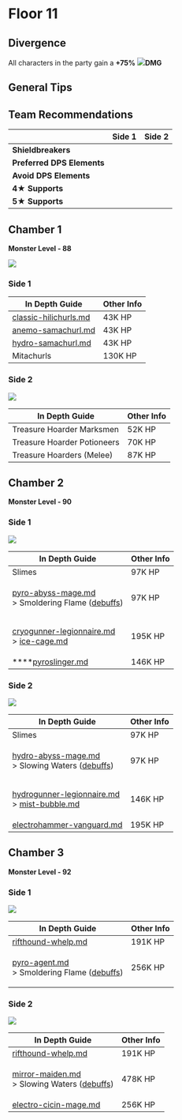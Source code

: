 # Floor 11

## Divergence

All characters in the party gain a **+75%** ![](../../.gitbook/assets/anemo\_small.png)**DMG**

## General Tips

## Team Recommendations

|                            | Side 1 | Side 2 |
| -------------------------- | :----: | :----: |
| **Shieldbreakers**         |        |        |
| **Preferred DPS Elements** |        |        |
| **Avoid DPS Elements**     |        |        |
| **4**★ **Supports**        |        |        |
| **5**★ **Supports**        |        |        |

## Chamber 1

**Monster Level - 88**

![](../../.gitbook/assets/11-1-1v26.png)

### Side 1

| In Depth Guide                                                                          | Other Info |
| --------------------------------------------------------------------------------------- | ---------- |
| [classic-hilichurls.md](../../monsters/hilichurls/classic-hilichurls.md "mention")      | 43K HP     |
| [anemo-samachurl.md](../../monsters/hilichurls/samachurls/anemo-samachurl.md "mention") | 43K HP     |
| [hydro-samachurl.md](../../monsters/hilichurls/samachurls/hydro-samachurl.md "mention") | 43K HP     |
| Mitachurls                                                                              | 130K HP    |

### Side 2

![](../../.gitbook/assets/11-1-2v26.png)

| In Depth Guide              | Other Info |
| --------------------------- | ---------- |
| Treasure Hoarder Marksmen   | 52K HP     |
| Treasure Hoarder Potioneers | 70K HP     |
| Treasure Hoarders (Melee)   | 87K HP     |

## Chamber 2

**Monster Level - 90**

### Side 1

![](../../.gitbook/assets/11-2-1v26.png)

| In Depth Guide                                                                                                                                                                                                             | Other Info |
| -------------------------------------------------------------------------------------------------------------------------------------------------------------------------------------------------------------------------- | ---------- |
| Slimes                                                                                                                                                                                                                     | 97K HP     |
| <p><a data-mention href="../../monsters/abyss-order/pyro-abyss-mage.md">pyro-abyss-mage.md</a><br>> Smoldering Flame (<a data-mention href="../../mechanics/debuffs/">debuffs</a>)</p>                                     | 97K HP     |
| <p><a data-mention href="../../monsters/fatui/cryogunner-legionnaire.md">cryogunner-legionnaire.md</a><strong></strong><br><strong></strong>> <a data-mention href="../../mechanics/auras/ice-cage.md">ice-cage.md</a></p> | 195K HP    |
| ****[pyroslinger.md](../../monsters/fatui/pyroslinger.md "mention")                                                                                                                                                        | 146K HP    |

### Side 2

![](../../.gitbook/assets/11-2-2v26.png)

| In Depth Guide                                                                                                                                                                                                                     | Other Info |
| ---------------------------------------------------------------------------------------------------------------------------------------------------------------------------------------------------------------------------------- | ---------- |
| Slimes                                                                                                                                                                                                                             | 97K HP     |
| <p><a data-mention href="../../monsters/abyss-order/hydro-abyss-mage.md">hydro-abyss-mage.md</a><br>> Slowing Waters (<a data-mention href="../../mechanics/debuffs/">debuffs</a>)</p>                                             | 97K HP     |
| <p><a data-mention href="../../monsters/fatui/hydrogunner-legionnaire.md">hydrogunner-legionnaire.md</a><strong></strong><br><strong></strong>> <a data-mention href="../../mechanics/auras/mist-bubble.md">mist-bubble.md</a></p> | 146K HP    |
| [electrohammer-vanguard.md](../../monsters/fatui/electrohammer-vanguard.md "mention")                                                                                                                                              | 195K HP    |

## Chamber 3

**Monster Level - 92**

### Side 1

![](../../.gitbook/assets/11-3-1v26.png)

| In Depth Guide                                                                                                                                                         | Other Info |
| ---------------------------------------------------------------------------------------------------------------------------------------------------------------------- | ---------- |
| [rifthound-whelp.md](../../monsters/rifthounds/rifthound-whelp.md "mention")                                                                                           | 191K HP    |
| <p><a data-mention href="../../monsters/fatui/pyro-agent.md">pyro-agent.md</a><br>> Smoldering Flame (<a data-mention href="../../mechanics/debuffs/">debuffs</a>)</p> | 256K HP    |

### Side 2

![](../../.gitbook/assets/11-3-2v26.png)

| In Depth Guide                                                                                                                                                             | Other Info |
| -------------------------------------------------------------------------------------------------------------------------------------------------------------------------- | ---------- |
| [rifthound-whelp.md](../../monsters/rifthounds/rifthound-whelp.md "mention")                                                                                               | 191K HP    |
| <p><a data-mention href="../../monsters/fatui/mirror-maiden.md">mirror-maiden.md</a><br>> Slowing Waters (<a data-mention href="../../mechanics/debuffs/">debuffs</a>)</p> | 478K HP    |
| [electro-cicin-mage.md](../../monsters/fatui/electro-cicin-mage.md "mention")                                                                                              | 256K HP    |

